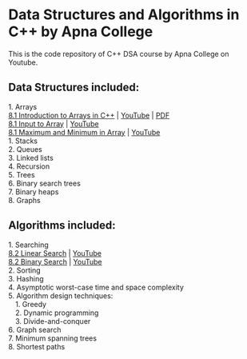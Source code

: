 # Data Structures and Algorithms in C++ by Apna College #

This is the code repository of C++ DSA course by Apna College on Youtube.

## Data Structures included: ##

<p>
1. Arrays <br>
<a href="./8_1_introduction_to_arrays.cpp" target="_blank">8.1 Introduction to Arrays in C++</a> | <a href="https://youtu.be/PyTK_g1l8V8" target="_blank">YouTube</a> | <a href="https://nbviewer.org/github/purushottamnawale/apnacollege/blob/main/8_1_introduction_to_arrays_in_cpp.pdf">PDF</a><br>
<a href="./8_1_input_to_array.cpp" target="_blank">8.1 Input to Array</a> | <a href="https://youtu.be/PyTK_g1l8V8?t=355" target="_blank">YouTube</a><br>
<a href="./8_1_max_min_in_array.cpp" target="_blank">8.1 Maximum and Minimum in Array</a> | <a href="https://youtu.be/PyTK_g1l8V8?t=468" target="_blank">YouTube</a><br>
1. Stacks <br>
2. Queues<br>
3. Linked lists <br>
4. Recursion <br>
5. Trees <br>
6. Binary search trees <br>
7. Binary heaps <br>
8. Graphs <br>
</p>


## Algorithms included: ##
<p>
1. Searching <br>
<a href="./8_2_linear_search.cpp" target="_blank">8.2 Linear Search</a> | <a href="https://youtu.be/13ocRMSJy5M" target="_blank">YouTube</a><br>
<a href="./8_2_binary_search.cpp" target="_blank">8.2 Binary Search</a> | <a href="https://youtu.be/13ocRMSJy5M?t=299" target="_blank">YouTube</a><br>
2. Sorting <br>
3. Hashing <br>
4. Asymptotic worst-case time and space complexity <br>
5. Algorithm design techniques: <br>
&ensp;&ensp;1. Greedy<br>
&ensp;&ensp;2. Dynamic programming<br>
&ensp;&ensp;3. Divide-and-conquer<br>
6. Graph search <br>
7. Minimum spanning trees <br>
8. Shortest paths
</p>
